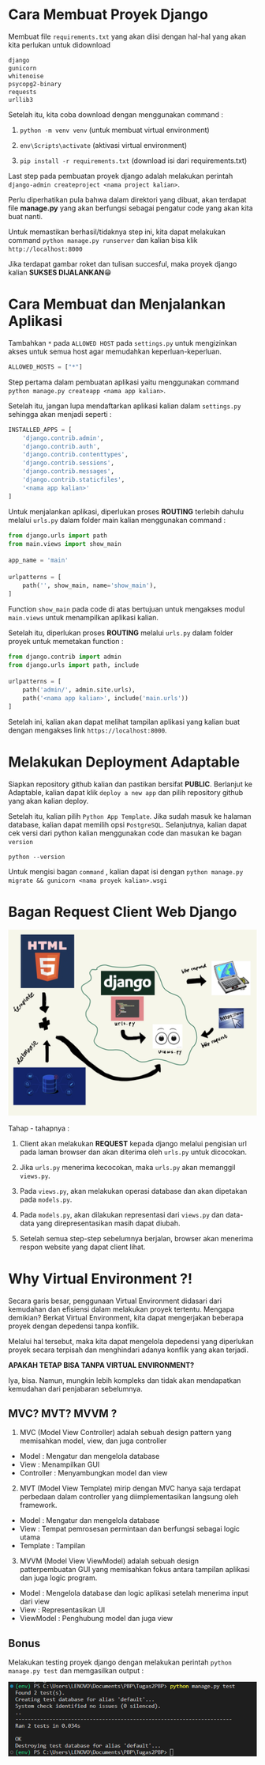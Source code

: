 
# Cara Membuat Proyek Django
Membuat file `requirements.txt` yang akan diisi dengan hal-hal yang akan kita perlukan untuk didownload
```
django
gunicorn
whitenoise
psycopg2-binary
requests
urllib3
```
Setelah itu, kita coba download dengan menggunakan command :

1. `python -m venv venv` (untuk membuat virtual environment)

2. `env\Scripts\activate` (aktivasi virtual environment)

3. `pip install -r requirements.txt` (download isi dari requirements.txt)

Last step pada pembuatan proyek django adalah melakukan perintah `django-admin createproject <nama project kalian>`.

Perlu diperhatikan pula bahwa dalam direktori yang dibuat, akan terdapat file **manage.py** yang akan berfungsi sebagai pengatur code yang akan kita buat nanti.

Untuk memastikan berhasil/tidaknya step ini, kita dapat melakukan command `python manage.py runserver` dan kalian bisa klik `http://localhost:8000`

Jika terdapat gambar roket dan tulisan succesful, maka proyek django kalian **SUKSES DIJALANKAN**😁

# Cara Membuat dan Menjalankan Aplikasi
Tambahkan `*` pada `ALLOWED HOST` pada `settings.py` untuk mengizinkan akses untuk semua host agar memudahkan keperluan-keperluan.
```py
ALLOWED_HOSTS = ["*"]
```

Step pertama dalam pembuatan aplikasi yaitu menggunakan command `python manage.py createapp <nama app kalian>`.

Setelah itu, jangan lupa mendaftarkan aplikasi kalian dalam `settings.py` sehingga akan menjadi seperti :

```py
INSTALLED_APPS = [
    'django.contrib.admin',
    'django.contrib.auth',
    'django.contrib.contenttypes',
    'django.contrib.sessions',
    'django.contrib.messages',
    'django.contrib.staticfiles',
    '<nama app kalian>'
]
```
Untuk menjalankan aplikasi, diperlukan proses **ROUTING** terlebih dahulu melalui `urls.py` dalam folder main kalian menggunakan command : 

```py
from django.urls import path
from main.views import show_main

app_name = 'main'

urlpatterns = [
    path('', show_main, name='show_main'),
]

```

Function `show_main` pada code di atas bertujuan untuk mengakses modul `main.views` untuk menampilkan aplikasi kalian. 


Setelah itu, diperlukan proses **ROUTING** melalui `urls.py` dalam folder proyek untuk memetakan function  :

```python
from django.contrib import admin
from django.urls import path, include

urlpatterns = [
    path('admin/', admin.site.urls),
    path('<nama app kalian>', include('main.urls'))
]

```

Setelah ini, kalian akan dapat melihat tampilan aplikasi yang kalian buat dengan mengakses link `https://localhost:8000`.

# Melakukan Deployment Adaptable

Siapkan repository github kalian dan pastikan bersifat **PUBLIC**. Berlanjut ke Adaptable, kalian dapat klik `deploy a new app`  dan pilih repository github yang akan kalian deploy.

Setelah itu, kalian pilih `Python App Template`. Jika sudah masuk ke halaman database, kalian dapat memilih opsi `PostgreSQL`. Selanjutnya, kalian dapat cek versi dari python kalian menggunakan code dan masukan ke bagan `version`

```
python --version
```

Untuk mengisi bagan `command` , kalian dapat isi dengan `python manage.py migrate && gunicorn <nama proyek kalian>.wsgi`

# Bagan Request Client Web Django

![Foto Korelasi Django](hubunganDjango.png)

Tahap - tahapnya :
1. Client akan melakukan **REQUEST** kepada django melalui pengisian url pada laman browser dan akan diterima oleh `urls.py` untuk dicocokan.

2. Jika `urls.py` menerima kecocokan, maka `urls.py` akan memanggil `views.py`.

3. Pada `views.py`, akan melakukan operasi database dan akan dipetakan pada `models.py`.

4. Pada `models.py`, akan dilakukan representasi dari `views.py` dan data-data yang direpresentasikan masih dapat diubah.

5. Setelah semua step-step sebelumnya berjalan, browser akan menerima respon website yang dapat client lihat.

# Why Virtual Environment ?!

Secara garis besar, penggunaan Virtual Environment didasari dari kemudahan dan efisiensi dalam melakukan proyek tertentu. Mengapa demikian? Berkat Virtual Environment, kita dapat mengerjakan beberapa proyek dengan depedensi tanpa konfilk.

Melalui hal tersebut, maka kita dapat mengelola depedensi yang diperlukan proyek secara terpisah dan menghindari adanya konflik yang akan terjadi.

**APAKAH TETAP BISA TANPA VIRTUAL ENVIRONMENT?**

Iya, bisa. Namun, mungkin lebih kompleks dan tidak akan mendapatkan kemudahan dari penjabaran sebelumnya.

## MVC? MVT? MVVM ?
1. MVC (Model View Controller) adalah sebuah design pattern yang memisahkan model, view, dan juga controller
- Model : Mengatur dan mengelola database
- View : Menampilkan GUI
- Controller : Menyambungkan model dan view

2. MVT (Model View Template) mirip dengan MVC hanya saja terdapat perbedaan dalam controller yang diimplementasikan langsung oleh framework. 
- Model : Mengatur dan mengelola database
- View : Tempat pemrosesan permintaan dan berfungsi sebagai logic utama
- Template : Tampilan

3. MVVM (Model View ViewModel) adalah sebuah design patterpembuatan GUI yang memisahkan fokus antara tampilan aplikasi dan juga logic program.
- Model : Mengelola database dan logic aplikasi setelah menerima input dari view
- View : Representasikan UI
- ViewModel : Penghubung model dan juga view

## Bonus
Melakukan testing proyek django dengan melakukan perintah `python manage.py test` dan memgasilkan output :

![Foto Testing Django](testingDjango.png)